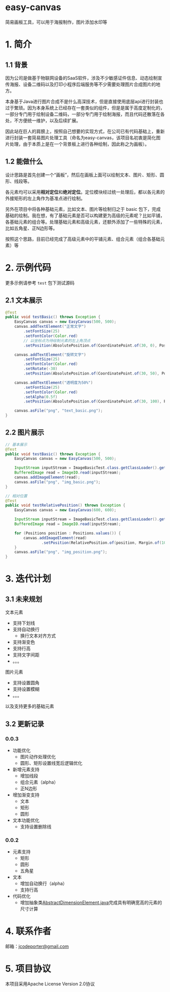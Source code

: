# easy-canvas
简易画板工具，可以用于海报制作，图片添加水印等

# 1. 简介
## 1.1 背景
因为公司是做基于物联网设备的SaaS软件，涉及不少敏感证件信息、动态绘制宣传海报、设备二维码以及打印小程序后端服务等不少需要处理图片合成图片的地方。

本身基于Java进行图片合成不是什么高深技术，但是直接使用底层api进行封装也过于繁琐。因为本身系统上已经存在一套类似的组件，但是是属于高度定制化的，一部分专门用于绘制设备二维码，一部分专门用于绘制海报，而且代码还散落在各处，不方便统一维护，以及后续扩展。

因此站在巨人的肩膀上，按照自己想要的实现方式，在公司已有代码基础上，重新进行封装一套简易图片处理工具（命名为easy-canvas，该项目名初衷是简化图片处理，由于本质上是在一个背景板上进行各种绘制，因此称之为画板）。

## 1.2 能做什么
设计思路是首先创建一个“画板”，然后在画板上面可以绘制文本、图片、矩形、圆形、线段等。

各元素均可以采用**相对定位**和**绝对定位**。定位模块经过统一处理后，都以各元素的外接矩形的左上角作为基准点进行绘制。

另外在项目中将各种基础元素，比如文本、图片等绘制归之于 basic 包下，完成基础的绘制。我在想，有了基础元素是否可以构建更为高级的元素呢？比如平铺，各基础元素的组合等。处理基础元素和高级元素，还额外添加了一些特殊的元素，比如五角星、正N边形等。

按照这个思路，目前已经完成了高级元素中的平铺元素、组合元素（组合各基础元素）等

# 2. 示例代码

更多示例请参考 `test` 包下测试源码

## 2.1 文本展示

```java
@Test
public void testBasic() throws Exception {
    EasyCanvas canvas = new EasyCanvas(500, 500);
    canvas.addTextElement("正常文字")
        .setFontSize(25)
        .setFontColor(Color.red)
        // 以坐标点为待绘制元素的左上角顶点
        .setPosition(AbsolutePosition.of(CoordinatePoint.of(30, 0), Positions.TOP_LEFT));

    canvas.addTextElement("旋转文字")
        .setFontSize(25)
        .setFontColor(Color.red)
        .setRotate(-30)
        .setPosition(AbsolutePosition.of(CoordinatePoint.of(30, 50), Positions.TOP_LEFT));

    canvas.addTextElement("透明度为50%")
        .setFontSize(25)
        .setFontColor(Color.red)
        .setAlpha(0.5f)
        .setPosition(AbsolutePosition.of(CoordinatePoint.of(30, 100), Positions.TOP_LEFT));

    canvas.asFile("png", "text_basic.png");
}
```



## 2.2 图片展示

```java
// 基本展示
@Test
public void testBasic() throws Exception {
    EasyCanvas canvas = new EasyCanvas(500, 500);

    InputStream inputStream = ImageBasicTest.class.getClassLoader().getResourceAsStream("logo.png");
    BufferedImage read = ImageIO.read(inputStream);
    canvas.addImageElement(read);
    canvas.asFile("png", "img_basic.png");
}

// 相对位置
@Test
public void testRelativePosition() throws Exception {
    EasyCanvas canvas = new EasyCanvas(600, 600);

    InputStream inputStream = ImageBasicTest.class.getClassLoader().getResourceAsStream("logo.png");
    BufferedImage read = ImageIO.read(inputStream);

    for (Positions position : Positions.values()) {
        canvas.addImageElement(read)
                .setPosition(RelativePosition.of(position, Margin.of(10)));
    }
    canvas.asFile("png", "img_position.png");
}
```

# 3. 迭代计划

## 3.1 未来规划

文本元素

- 支持下划线
- 支持自动换行
  - 换行文本对齐方式
- 支持渐变色
- 支持行高
- 支持文字间距
- 。。。



图片元素

- 支持设置圆角
- 支持设置模糊
- 。。。



以及支持更多的基础元素

## 3.2 更新记录

### 0.0.3
- 功能优化
  - 图片动作处理优化
  - 圆形、矩形设置线宽后逻辑优化
- 新增元素支持
  - 增加线段
  - 组合元素（alpha）
  - 正N边形
- 增加渐变支持
  - 文本
  - 矩形
  - 圆形
- 文本功能优化
  - 支持设置删除线

### 0.0.2
- 元素支持
  - 矩形
  - 圆形
  - 五角星
- 文本
  - 增加自动换行（alpha）
  - 支持行高
- 代码优化
  - 增加抽象类[AbstractDimensionElement.java](src%2Fmain%2Fjava%2Fcom%2Faugrain%2Feasy%2Fcanvas%2Felement%2FAbstractDimensionElement.java)完成具有明确宽高的元素的尺寸计算


# 4. 联系作者

邮箱：jcodeporter@gmail.com

# 5. 项目协议

本项目采用Apache License Version 2.0协议
